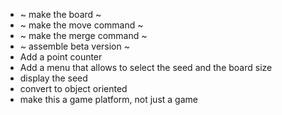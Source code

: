 - ~ make the board ~
- ~ make the move command ~
- ~ make the merge command ~
- ~ assemble beta version ~
- Add a point counter
- Add a menu that allows to select the seed and the board size
- display the seed
- convert to object oriented
- make this a game platform, not just a game